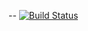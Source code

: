 --
[![Build Status](https://travis-ci.com/marcuscaum/progress.svg?branch=master)](https://travis-ci.com/marcuscaum/progress)
